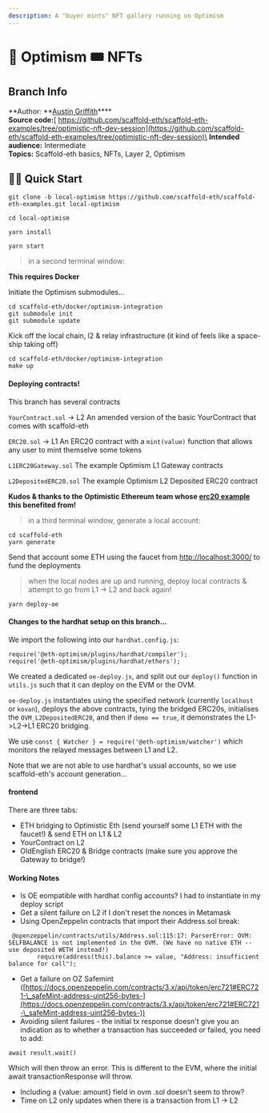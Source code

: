 ```yaml
---
description: A "buyer mints" NFT gallery running on Optimism
---
```


# 🔴 Optimism 🎟 NFTs

## Branch Info

**Author: **[Austin Griffith](https://github.com/austintgriffith)****\
**Source code:**[ https://github.com/scaffold-eth/scaffold-eth-examples/tree/optimistic-nft-dev-session](https://github.com/scaffold-eth/scaffold-eth-examples/tree/optimistic-nft-dev-session)\
**Intended audience:** Intermediate\
**Topics:** Scaffold-eth basics, NFTs, Layer 2, Optimism

## 🏃‍♀️ Quick Start

```
git clone -b local-optimism https://github.com/scaffold-eth/scaffold-eth-examples.git local-optimism

cd local-optimism
```

```
yarn install
```

```
yarn start
```

> in a second terminal window:

**This requires Docker**

Initiate the Optimism submodules...

```
cd scaffold-eth/docker/optimism-integration
git submodule init
git submodule update
```

Kick off the local chain, l2 & relay infrastructure (it kind of feels like a space-ship taking off)

```
cd scaffold-eth/docker/optimism-integration
make up
```

#### Deploying contracts!

This branch has several contracts

`YourContract.sol` -> L2 An amended version of the basic YourContract that comes with scaffold-eth

`ERC20.sol` -> L1 An ERC20 contract with a `mint(value)` function that allows any user to mint themselve some tokens

`L1ERC20Gateway.sol` The example Optimism L1 Gateway contracts

`L2DepositedERC20.sol` The example Optimism L2 Deposited ERC20 contract

**Kudos & thanks to the Optimistic Ethereum team whose **[**erc20 example**](https://github.com/ethereum-optimism/optimism-tutorial/tree/deposit-withdrawal)** this benefited from!**

> in a third terminal window, generate a local account:

```
cd scaffold-eth
yarn generate
```

Send that account some ETH using the faucet from [http://localhost:3000/](http://localhost:3000) to fund the deployments

> when the local nodes are up and running, deploy local contracts & attempt to go from L1 -> L2 and back again!

```
yarn deploy-oe
```

#### Changes to the hardhat setup on this branch...

We import the following into our `hardhat.config.js`:

```
require('@eth-optimism/plugins/hardhat/compiler');
require('@eth-optimism/plugins/hardhat/ethers');
```

We created a dedicated `oe-deploy.js`, and split out our `deploy()` function in `utils.js` such that it can deploy on the EVM or the OVM.

`oe-deploy.js` instantiates using the specified network (currently `localhost` or `kovan`), deploys the above contracts, tying the bridged ERC20s, initialises the `OVM_L2DepositedERC20`, and then if `demo == true`, it demonstrates the L1->L2->L1 ERC20 bridging.

We use `const { Watcher } = require('@eth-optimism/watcher')` which monitors the relayed messages between L1 and L2.

Note that we are not able to use hardhat's usual accounts, so we use scaffold-eth's account generation...

#### frontend

There are three tabs:

* ETH bridging to Optimistic Eth (send yourself some L1 ETH with the faucet!) & send ETH on L1 & L2
* YourContract on L2
* OldEnglish ERC20 & Bridge contracts (make sure you approve the Gateway to bridge!)

#### Working Notes

* Is OE eompatible with hardhat config accounts? I had to instantiate in my deploy script
* Get a silent failure on L2 if I don't reset the nonces in Metamask
* Using OpenZeppelin contracts that import their Address.sol break:

```
 @openzeppelin/contracts/utils/Address.sol:115:17: ParserError: OVM: SELFBALANCE is not implemented in the OVM. (We have no native ETH -- use deposited WETH instead!)
        require(address(this).balance >= value, "Address: insufficient balance for call");
```

* Get a failure on OZ Safemint ([https://docs.openzeppelin.com/contracts/3.x/api/token/erc721#ERC721-\_safeMint-address-uint256-bytes-](https://docs.openzeppelin.com/contracts/3.x/api/token/erc721#ERC721-\_safeMint-address-uint256-bytes-))
* Avoiding silent failures - the initial tx response doesn't give you an indication as to whether a transaction has succeeded or failed, you need to add:

```
await result.wait()
```

Which will then throw an error. This is different to the EVM, where the initial await transactionResponse will throw.

* Including a {value: amount} field in ovm .sol doesn't seem to throw?
* Time on L2 only updates when there is a transaction from L1 -> L2
